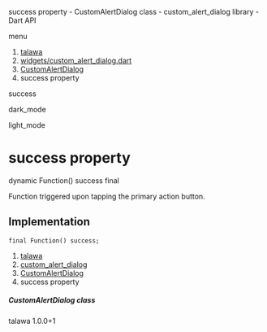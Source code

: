 




success property - CustomAlertDialog class - custom\_alert\_dialog library - Dart API







menu

1. [talawa](../../index.html)
2. [widgets/custom\_alert\_dialog.dart](../../file-___home_harshil_Desktop_open-source_palisadoes_talawa_lib_widgets_custom_alert_dialog/)
3. [CustomAlertDialog](../../file-___home_harshil_Desktop_open-source_palisadoes_talawa_lib_widgets_custom_alert_dialog/CustomAlertDialog-class.html)
4. success property

success


dark\_mode

light\_mode




# success property


dynamic Function()
success
final

Function triggered upon tapping the primary action button.


## Implementation

```
final Function() success;
```

 


1. [talawa](../../index.html)
2. [custom\_alert\_dialog](../../file-___home_harshil_Desktop_open-source_palisadoes_talawa_lib_widgets_custom_alert_dialog/)
3. [CustomAlertDialog](../../file-___home_harshil_Desktop_open-source_palisadoes_talawa_lib_widgets_custom_alert_dialog/CustomAlertDialog-class.html)
4. success property

##### CustomAlertDialog class





talawa
1.0.0+1






